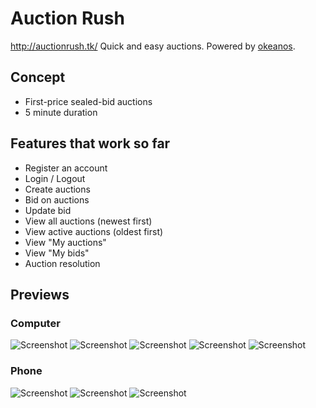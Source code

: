 # Auction Rush
http://auctionrush.tk/
Quick and easy auctions.
Powered by [okeanos](https://okeanos.grnet.gr).

## Concept
+ First-price sealed-bid auctions
+ 5 minute duration

## Features that work so far
+ Register an account
+ Login / Logout
+ Create auctions
+ Bid on auctions
+ Update bid
+ View all auctions (newest first)
+ View active auctions (oldest first)
+ View "My auctions"
+ View "My bids"
+ Auction resolution

## Previews
### Computer
![Screenshot](./screenshots/computer1.png?raw=true "all auctions")
![Screenshot](./screenshots/computer2.png?raw=true "my auctions")
![Screenshot](./screenshots/computer3.png?raw=true "my bids")
![Screenshot](./screenshots/computer4.png?raw=true "bid on auction")
![Screenshot](./screenshots/computer5.png?raw=true "create auction")
### Phone
![Screenshot](./screenshots/phone1.png?raw=true "all auctions")
![Screenshot](./screenshots/phone2.png?raw=true "my auctions")
![Screenshot](./screenshots/phone3.png?raw=true "my bids")

